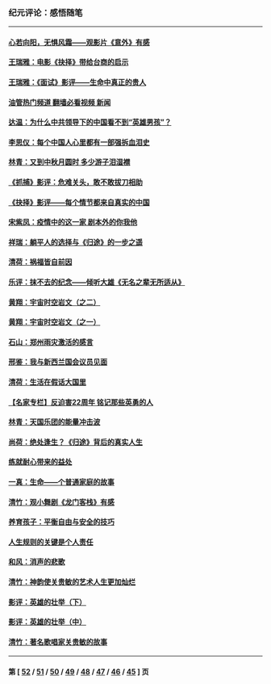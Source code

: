 ### 纪元评论：感悟随笔
---
#### [心若向阳，无惧风霜——观影片《意外》有感](../../pages/nsc1035/n13275318.md?10030330) 
#### [王瑞雅：电影《抉择》带给台商的启示](../../pages/nsc1035/n13274064.md?10030330) 
#### [王瑞雅：《面试》影评——生命中真正的贵人](../../pages/nsc1035/n13260528.md?10030330) 
#### [油管热门频道 翻墙必看视频 新闻](ok?10030330)
#### [达温：为什么中共领导下的中国看不到“英雄男孩”？](../../pages/nsc1035/n13257099.md?10030330) 
#### [李思仪：每个中国人心里都有一部强拆血泪史](../../pages/nsc1035/n13249632.md?10030330) 
#### [林青：又到中秋月圆时 多少游子泪湿襟](../../pages/nsc1035/n13245916.md?10030330) 
#### [《抓捕》影评：危难关头，敢不敢拔刀相助](../../pages/nsc1035/n13244251.md?10030330) 
#### [《抉择》影评——每个情节都来自真实的中国](../../pages/nsc1035/n13242564.md?10030330) 
#### [宋紫凤：疫情中的这一家 剧本外的你我他](../../pages/nsc1035/n13242358.md?10030330) 
#### [祥瑞：躺平人的选择与《归途》的一步之遥](../../pages/nsc1035/n13213201.md?10030330) 
#### [清荷：祸福皆自前因](../../pages/nsc1035/n13213177.md?10030330) 
#### [乐评：抹不去的纪念——倾听大雄《无名之辈无所适从》](../../pages/nsc1035/n13163359.md?10030330) 
#### [黄翔：宇宙时空岩文（之二）](../../pages/nsc1035/n13141116.md?10030330) 
#### [黄翔：宇宙时空岩文（之一）](../../pages/nsc1035/n13140355.md?10030330) 
#### [石山：郑州雨灾激活的感言](../../pages/nsc1035/n13135372.md?10030330) 
#### [邢鉴：我与新西兰国会议员见面](../../pages/nsc1035/n13111626.md?10030330) 
#### [清荷：生活在假话大国里](../../pages/nsc1035/n13103916.md?10030330) 
#### [【名家专栏】反迫害22周年 铭记那些英勇的人](../../pages/nsc1035/n13102771.md?10030330) 
#### [林青：天国乐团的能量冲击波](../../pages/nsc1035/n13099634.md?10030330) 
#### [尚荷：绝处逢生？《归途》背后的真实人生](../../pages/nsc1035/n13099470.md?10030330) 
#### [练就耐心带来的益处](../../pages/nsc1035/n13081876.md?10030330) 
#### [一真：生命——个普通家庭的故事](../../pages/nsc1035/n13075782.md?10030330) 
#### [清竹：观小舞剧《龙门客栈》有感](../../pages/nsc1035/n13069850.md?10030330) 
#### [养育孩子：平衡自由与安全的技巧](../../pages/nsc1035/n13054510.md?10030330) 
#### [人生规则的关键是个人责任](../../pages/nsc1035/n13053252.md?10030330) 
#### [和风：消声的悲歌](../../pages/nsc1035/n13051994.md?10030330) 
#### [清竹：神韵使关贵敏的艺术人生更加灿烂](../../pages/nsc1035/n13038731.md?10030330) 
#### [影评：英雄的壮举（下）](../../pages/nsc1035/n13027438.md?10030330) 
#### [影评：英雄的壮举（中）](../../pages/nsc1035/n13027244.md?10030330) 
#### [清竹：著名歌唱家关贵敏的故事](../../pages/nsc1035/n13025435.md?10030330) 

---
#### 第 [ [52](./52.md?10030330) / [51](./51.md?10030330) / [50](./50.md?10030330) / [49](./49.md?10030330) / [48](./48.md?10030330) / [47](./47.md?10030330) / [46](./46.md?10030330) / [45](./45.md?10030330) ] 页

